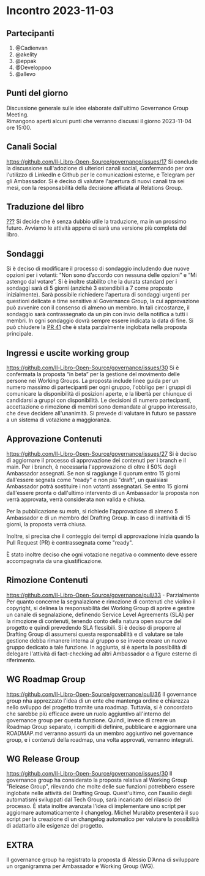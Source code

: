 # Incontro 2023-11-03

## Partecipanti

1. @Cadienvan
2. @akelity
3. @eppak
4. @Developpoo
5. @allevo

## Punti del giorno

Discussione generale sulle idee elaborate dall'ultimo Governance Group Meeting.  
Rimangono aperti alcuni punti che verranno discussi il giorno 2023-11-04 ore 15:00.

## Canali Social

https://github.com/Il-Libro-Open-Source/governance/issues/17
Si conclude la discussione sull'adozione di ulteriori canali social, confermando per ora l'utilizzo di LinkedIn e Github per le comunicazioni esterne, e Telegram per gli Ambassador. Si è deciso di valutare l'apertura di nuovi canali tra sei mesi, con la responsabilità della decisione affidata al Relations Group.

## Traduzione del libro

[???](https://github.com/Il-Libro-Open-Source/governance/issues/16)
Si decide che è senza dubbio utile la traduzione, ma in un prossimo futuro. Avviamo le attività appena ci sarà una versione più completa del libro.

## Sondaggi

Si è deciso di modificare il processo di sondaggio includendo due nuove opzioni per i votanti: “Non sono d’accordo con nessuna delle opzioni” e “Mi astengo dal votare”. Si è inoltre stabilito che la durata standard per i sondaggi sarà di 5 giorni (anziché 3 estendibili a 7 come proposto inizialmente). Sarà possibile richiedere l'apertura di sondaggi urgenti per questioni delicate e time sensitive al Governance Group, la cui approvazione può avvenire con il consenso di almeno un membro. In tali circostanze, il sondaggio sarà contrassegnato da un pin con invio della notifica a tutti i membri.
In ogni sondaggio dovrà sempre essere indicata la data di fine.
Si può chiudere la [PR 41](https://github.com/Il-Libro-Open-Source/governance/pull/41) che è stata parzialmente inglobata nella proposta principale.

## Ingressi e uscite working group

https://github.com/Il-Libro-Open-Source/governance/issues/30
Si è confermata la proposta “in beta” per la gestione del movimento delle persone nei Working Groups. La proposta include linee guida per un numero massimo di partecipanti per ogni gruppo, l'obbligo per i gruppi di comunicare la disponibilità di posizioni aperte, e la libertà per chiunque di candidarsi a gruppi con disponibilità. Le decisioni di numero partecipanti, accettazione o rimozione di membri sono demandate al gruppo interessato, che deve decidere all'unanimità. Si prevede di valutare in futuro se passare a un sistema di votazione a maggioranza.

## Approvazione Contenuti

https://github.com/Il-Libro-Open-Source/governance/issues/27
Si è deciso di aggiornare il processo di approvazione dei contenuti per i branch e il main. Per i branch, è necessaria l'approvazione di oltre il 50% degli Ambassador assegnati. Se non si raggiunge il quorum entro 15 giorni dall'essere segnata come "ready" e non più "draft", un qualsiasi Ambassador potrà sostituire i non votanti assegnatari. Se entro 15 giorni dall'essere pronta o dall'ultimo intervento di un Ambassador la proposta non verrà approvata, verrà considerata non valida e chiusa.

Per la pubblicazione su _main_, si richiede l'approvazione di almeno 5 Ambassador e di un membro del Drafting Group. In caso di inattività di 15 giorni, la proposta verrà chiusa.

Inoltre, si precisa che il conteggio dei tempi di approvazione inizia quando la Pull Request (PR) è contrassegnata come "ready".

È stato inoltre deciso che ogni votazione negativa o commento deve essere accompagnata da una giustificazione.

## Rimozione Contenuti

https://github.com/Il-Libro-Open-Source/governance/pull/33 - Parzialmente
Per quanto concerne la segnalazione e rimozione di contenuti che violino il copyright, si delinea la responsabilità dei Working Group di aprire e gestire un canale di segnalazione, definendo Service Level Agreements (SLA) per la rimozione di contenuti, tenendo conto della natura open source del progetto e quindi prevedendo SLA flessibili. Si è deciso di proporre al Drafting Group di assumersi questa responsabilità e di valutare se tale gestione debba rimanere interna al gruppo o se invece creare un nuovo gruppo dedicato a tale funzione. In aggiunta, si è aperta la possibilità di delegare l'attività di fact-checking ad altri Ambassador o a figure esterne di riferimento.

## WG Roadmap Group

https://github.com/Il-Libro-Open-Source/governance/pull/36
Il governance group nha apprezzato l'idea di un ente che mantenga ordine e chiarezza nello sviluppo del progetto tramite una roadmap. Tuttavia, si è concordato che sarebbe più efficace avere un ruolo aggiuntivo all'interno del governance group per questa funzione. Quindi, invece di creare un Roadmap Group separato, i compiti di definire, pubblicare e aggiornare una ROADMAP.md verranno assunti da un membro aggiuntivo nel governance group, e i contenuti della roadmap, una volta approvati, verranno integrati.

## WG Release Group

https://github.com/Il-Libro-Open-Source/governance/issues/30
Il governance group ha considerato la proposta relativa al Working Group "Release Group", rilevando che molte delle sue funzioni potrebbero essere inglobate nelle attività del Drafting Group. Quest'ultimo, con l'ausilio degli automatismi sviluppati dal Tech Group, sarà incaricato del rilascio del processo. È stata inoltre avanzata l'idea di implementare uno script per aggiornare automaticamente il changelog. Michel Murabito presenterà il suo script per la creazione di un changelog automatico per valutare la possibilità di adattarlo alle esigenze del progetto.

## EXTRA

Il governance group ha registrato la proposta di Alessio D’Anna di sviluppare un organigramma per Ambassador e Working Group (WG).
